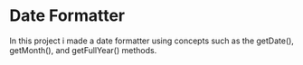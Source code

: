 # Date Formatter

In this project i made a date formatter using concepts such as the getDate(), getMonth(), and getFullYear() methods.

![]()

![]()

![]()


